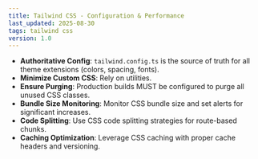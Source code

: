```yaml
---
title: Tailwind CSS - Configuration & Performance
last_updated: 2025-08-30
tags: tailwind css
version: 1.0
---
```


- **Authoritative Config**: `tailwind.config.ts` is the source of truth for all theme extensions (colors, spacing, fonts).
- **Minimize Custom CSS**: Rely on utilities.
- **Ensure Purging**: Production builds MUST be configured to purge all unused CSS classes.
- **Bundle Size Monitoring**: Monitor CSS bundle size and set alerts for significant increases.
- **Code Splitting**: Use CSS code splitting strategies for route-based chunks.
- **Caching Optimization**: Leverage CSS caching with proper cache headers and versioning.
